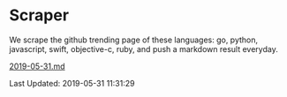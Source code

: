 # Scraper

We scrape the github trending page of these languages: go, python, javascript, swift, objective-c, ruby, and push a markdown result everyday.

[2019-05-31.md](https://github.com/henson/Scraper/blob/master/2019-05-31.md)

Last Updated: 2019-05-31 11:31:29
